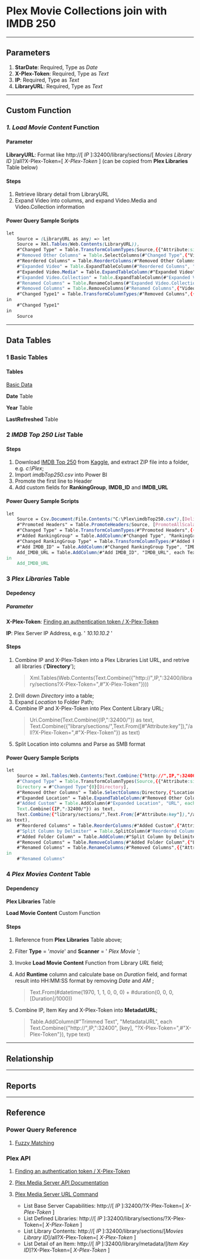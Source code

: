# Plex Movie Collections join with IMDB 250

----------

## Parameters

1. **StarDate**: Required, Type as <em> Date </em>
1. **X-Plex-Token**: Required, Type as <em> Text </em>
1. **IP**: Required, Type as <em> Text </em>
1. **LibraryURL**: Required, Type as <em> Text </em>

----------

## Custom Function

### <em> 1. Load Movie Content</em> Function

#### Parameter

**LibraryURL**: Format like http://[<em> IP </em>]:32400/library/sections/[<em> Movies Library ID </em>]/all?X-Plex-Token=[<em> X-Plex-Token </em>] (can be copied from **Plex Libraries** Table below)

#### Steps

1. Retrieve library detail from LibraryURL
1. Expand Video into columns, and expand Video.Media and Video.Collection information

#### Power Query Sample Scripts
```css
let
    Source = (LibraryURL as any) => let
    Source = Xml.Tables(Web.Contents(LibraryURL)),
    #"Changed Type" = Table.TransformColumnTypes(Source,{{"Attribute:size", Int64.Type}, {"Attribute:allowSync", Int64.Type}, {"Attribute:title1", type text}}),
    #"Removed Other Columns" = Table.SelectColumns(#"Changed Type",{"Video", "Attribute:librarySectionTitle"}),
    #"Reordered Columns" = Table.ReorderColumns(#"Removed Other Columns",{"Attribute:librarySectionTitle", "Video"}),
    #"Expanded Video" = Table.ExpandTableColumn(#"Reordered Columns", "Video", {"Media", "Attribute:key", "Attribute:studio", "Attribute:type", "Attribute:title", "Attribute:contentRating", "Attribute:summary", "Attribute:audienceRating", "Attribute:year", "Attribute:tagline", "Attribute:duration", "Attribute:originallyAvailableAt", "Attribute:addedAt", "Attribute:updatedAt", "Collection", "Attribute:viewCount", "Attribute:chapterSource", "Attribute:titleSort", "Attribute:originalTitle"}, {"Video.Media", "Video.Attribute:key", "Video.Attribute:studio", "Video.Attribute:type", "Video.Attribute:title", "Video.Attribute:contentRating", "Video.Attribute:summary", "Video.Attribute:audienceRating", "Video.Attribute:year", "Video.Attribute:tagline", "Video.Attribute:duration", "Video.Attribute:originallyAvailableAt", "Video.Attribute:addedAt", "Video.Attribute:updatedAt", "Video.Collection", "Video.Attribute:viewCount", "Video.Attribute:chapterSource", "Video.Attribute:titleSort", "Video.Attribute:originalTitle"}),
    #"Expanded Video.Media" = Table.ExpandTableColumn(#"Expanded Video", "Video.Media", {"Attribute:duration", "Attribute:bitrate", "Attribute:aspectRatio", "Attribute:audioChannels", "Attribute:audioCodec", "Attribute:videoCodec", "Attribute:videoResolution", "Attribute:videoFrameRate", "Attribute:audioProfile", "Attribute:videoProfile"}, {"Video.Media.Attribute:duration", "Video.Media.Attribute:bitrate", "Video.Media.Attribute:aspectRatio", "Video.Media.Attribute:audioChannels", "Video.Media.Attribute:audioCodec", "Video.Media.Attribute:videoCodec", "Video.Media.Attribute:videoResolution", "Video.Media.Attribute:videoFrameRate", "Video.Media.Attribute:audioProfile", "Video.Media.Attribute:videoProfile"}),
    #"Expanded Video.Collection" = Table.ExpandTableColumn(#"Expanded Video.Media", "Video.Collection", {"Attribute:tag"}, {"Video.Collection.Attribute:tag"}),
    #"Renamed Columns" = Table.RenameColumns(#"Expanded Video.Collection",{{"Attribute:librarySectionTitle", "Library"}, {"Video.Media.Attribute:duration", "Duration"}, {"Video.Media.Attribute:videoResolution", "Resolution"}, {"Video.Media.Attribute:videoFrameRate", "FrameRate"}, {"Video.Media.Attribute:audioProfile", "AudioProfile"}, {"Video.Media.Attribute:videoProfile", "VideoProfile"}, {"Video.Attribute:key", "key"}, {"Video.Attribute:studio", "Studio"}, {"Video.Attribute:type", "Type"}, {"Video.Attribute:title", "Title"}, {"Video.Attribute:contentRating", "ContentRating"}, {"Video.Attribute:summary", "Summary"}, {"Video.Attribute:audienceRating", "AudienceRating"}, {"Video.Attribute:year", "Year"}, {"Video.Attribute:tagline", "Tagline"}, {"Video.Attribute:duration", "IMDBduration"}, {"Video.Attribute:originallyAvailableAt", "OriginallyAvailableAt"}, {"Video.Collection.Attribute:tag", "Collection"}, {"Video.Attribute:titleSort", "TitleSort"}, {"Video.Attribute:originalTitle", "OriginalTitle"}, {"Video.Media.Attribute:bitrate", "Bitrate"}, {"Video.Media.Attribute:aspectRatio", "AspectRatio"}, {"Video.Media.Attribute:audioChannels", "AudioChannels"}, {"Video.Media.Attribute:audioCodec", "AudioCodec"}, {"Video.Media.Attribute:videoCodec", "VideoCodec"}, {"Video.Attribute:viewCount", "ViewCount"}}),
    #"Removed Columns" = Table.RemoveColumns(#"Renamed Columns",{"Video.Attribute:addedAt", "Video.Attribute:updatedAt", "Video.Attribute:chapterSource"}),
    #"Changed Type1" = Table.TransformColumnTypes(#"Removed Columns",{{"Library", type text}, {"Duration", Int64.Type}, {"Resolution", type text}, {"FrameRate", type text}, {"AudioProfile", type text}, {"VideoProfile", type text}, {"key", type text}, {"Studio", type text}, {"Type", type text}, {"Title", type text}, {"ContentRating", type text}, {"Summary", type text}, {"AudienceRating", type number}, {"Year", Int64.Type}, {"Tagline", type text}, {"IMDBduration", Int64.Type}, {"OriginallyAvailableAt", type date}, {"Collection", type text}, {"ViewCount", Int64.Type}, {"TitleSort", type text}, {"OriginalTitle", type text}})
in
    #"Changed Type1"
in
    Source
```

----------

## Data Tables

### 1 Basic Tables

#### Tables 
[Basic Data](./BasicData.md)

**Date** Table

**Year** Table

**LastRefreshed** Table

### 2 <em> IMDB Top 250 List </em> Table

#### Steps
1. Download [IMDB Top 250](https://www.kaggle.com/datasets/mustafacicek/imdb-top-250-lists-1996-2020/download?datasetVersionNumber=3) from [Kaggle](https://www.kaggle.com/datasets/mustafacicek/imdb-top-250-lists-1996-2020?resource=download), and extract ZIP file into a folder, e.g. <em>c:\Plex</em>;
1. Import <em>imdbTop250.csv</em> into Power BI
1. Promote the first line to Header
1. Add custom fields for **RankingGroup**, **IMDB_ID** and **IMDB_URL**

#### Power Query Sample Scripts
```css
let
    Source = Csv.Document(File.Contents("C:\Plex\imdbTop250.csv"),[Delimiter=",", Columns=16, Encoding=65001, QuoteStyle=QuoteStyle.None]),
    #"Promoted Headers" = Table.PromoteHeaders(Source, [PromoteAllScalars=true]),
    #"Changed Type" = Table.TransformColumnTypes(#"Promoted Headers",{{"Ranking", Int64.Type}, {"IMDByear", Int64.Type}, {"IMDBlink", type text}, {"Title", type text}, {"Date", Int64.Type}, {"RunTime", Int64.Type}, {"Genre", type text}, {"Rating", type number}, {"Score", Int64.Type}, {"Votes", Int64.Type}, {"Gross", type number}, {"Director", type text}, {"Cast1", type text}, {"Cast2", type text}, {"Cast3", type text}, {"Cast4", type text}}),
    #"Added RankingGroup" = Table.AddColumn(#"Changed Type", "RankingGroup", each if [Ranking] < 50 then 1 else if [Ranking] <100 then 2 else if [Ranking] < 150 then 3 else if [Ranking] < 200 then 4 else 5),
    #"Changed RankingGroup Type" = Table.TransformColumnTypes(#"Added RankingGroup",{{"RankingGroup", Int64.Type}}),
    #"Add IMDB_ID" = Table.AddColumn(#"Changed RankingGroup Type", "IMDB_ID", each Text.BetweenDelimiters([IMDBlink], "/", "/", 1, 0), type text),
    Add_IMDB_URL = Table.AddColumn(#"Add IMDB_ID", "IMDB_URL", each Text.Combine({"https://www.imdb.com", [IMDBlink]}), type text)
in
    Add_IMDB_URL
```

### 3 <em> Plex Libraries </em> Table

#### Depedency

##### Parameter

**X-Plex-Token**: [Finding an authentication token / X-Plex-Token](https://support.plex.tv/articles/204059436-finding-an-authentication-token-x-plex-token/) 

**IP**: Plex Server IP Address, e.g. '<em> 10.10.10.2 </em>'

#### Steps
1. Combine IP and X-Plex-Token into a Plex Libraries List URL, and retrive all libraries ('**Directory**');
    >Xml.Tables(Web.Contents(Text.Combine({"http://",IP,":32400/library/sections?X-Plex-Token=",#"X-Plex-Token"})))
1. Drill down <em>Directory</em> into a table;
1. Expand <em>Location</em> to Folder Path;
1. Combine IP and X-Plex-Token into Plex Content Library URL;
    >Uri.Combine(Text.Combine({IP,":32400/"}) as text, Text.Combine({"library/sections/",Text.From([#"Attribute:key"]),"/all?X-Plex-Token=",#"X-Plex-Token"}) as text)
1. Split Location into columns and Parse as SMB format

#### Power Query Sample Scripts
```css
let
    Source = Xml.Tables(Web.Contents(Text.Combine({"http://",IP,":32400/library/sections?X-Plex-Token=",#"X-Plex-Token"}))),
    #"Changed Type" = Table.TransformColumnTypes(Source,{{"Attribute:size", Int64.Type}, {"Attribute:allowSync", Int64.Type}, {"Attribute:title1", type text}}),
    Directory = #"Changed Type"{0}[Directory],
    #"Removed Other Columns" = Table.SelectColumns(Directory,{"Location", "Attribute:art", "Attribute:composite", "Attribute:key", "Attribute:type", "Attribute:title", "Attribute:agent", "Attribute:scanner", "Attribute:language", "Attribute:hidden"}),
    #"Expanded Location" = Table.ExpandTableColumn(#"Removed Other Columns", "Location", {"Attribute:path"}, {"Location.Attribute:path"}),
    #"Added Custom" = Table.AddColumn(#"Expanded Location", "URL", each Uri.Combine(
    Text.Combine({IP,":32400/"}) as text,
    Text.Combine({"library/sections/",Text.From([#"Attribute:key"]),"/all?X-Plex-Token=",#"X-Plex-Token"}) as text)
as text),
    #"Reordered Columns" = Table.ReorderColumns(#"Added Custom",{"Attribute:art", "Attribute:key", "Attribute:type", "Attribute:title", "Attribute:agent", "Attribute:scanner", "Attribute:language", "Attribute:hidden", "Location.Attribute:path", "URL"}),
    #"Split Column by Delimiter" = Table.SplitColumn(#"Reordered Columns", "Location.Attribute:path", Splitter.SplitTextByDelimiter("/", QuoteStyle.Csv), {"Location.Attribute:path.1", "Location.Attribute:path.2", "Location.Attribute:path.3", "Location.Attribute:path.4", "Location.Attribute:path.5", "Location.Attribute:path.6"}),
    #"Added Folder Column" = Table.AddColumn(#"Split Column by Delimiter", "Folder", each Text.From("\\") & IP & Text.From("\") & Text.Combine({[#"Location.Attribute:path.4"],[#"Location.Attribute:path.5"],[#"Location.Attribute:path.6"]},"\")),
    #"Removed Columns" = Table.RemoveColumns(#"Added Folder Column",{"Location.Attribute:path.1", "Location.Attribute:path.2", "Location.Attribute:path.3", "Location.Attribute:path.4", "Location.Attribute:path.5", "Location.Attribute:path.6", "Attribute:art"}),
    #"Renamed Columns" = Table.RenameColumns(#"Removed Columns",{{"Attribute:key", "Key"}, {"Attribute:type", "Type"}, {"Attribute:title", "Library"}, {"Attribute:agent", "Agent"}, {"Attribute:scanner", "Scanner"}, {"Attribute:language", "Language"}, {"Attribute:hidden", "Hidden"}})
in
    #"Renamed Columns"
```

### 4 <em> Plex Movies Content</em> Table

#### Dependency

**Plex Libraries** Table

**Load Movie Content** Custom Function

#### Steps
1. Reference from **Plex Libraries** Table above;
1. Filter **Type** = '<em>movie</em>' and **Scanner** = '<em> Plex Movie </em>';
1. Invoke **Load Movie Content** Function from Library <em> URL </em> field;
1. Add **Runtime** column and calculate base on <em>Duration</em> field, and format result into HH:MM:SS format by removing <em> Date </em> and <em> AM </em>;

    >Text.From(#datetime(1970, 1, 1, 0, 0, 0) + #duration(0, 0, 0, [Duration]/1000))
1. Combine IP, Item Key and X-Plex-Token into **MetadatURL**;

    >Table.AddColumn(#"Trimmed Text", "MetadataURL", each Text.Combine({"http://",IP,":32400", [key], "?X-Plex-Token=",#"X-Plex-Token"}), type text)

----------

## Relationship

----------

## Reports

----------

## Reference

### Power Query Reference
1. [Fuzzy Matching](https://learn.microsoft.com/en-us/power-query/fuzzy-matching)

### Plex API
1. [Finding an authentication token / X-Plex-Token](https://support.plex.tv/articles/204059436-finding-an-authentication-token-x-plex-token/)
1. [Plex Media Server API Documentation](https://www.plexopedia.com/plex-media-server/api/)
1. [Plex Media Server URL Command](https://support.plex.tv/articles/201638786-plex-media-server-url-commands/)
 
    - List Base Server Capabilities: http://[<em> IP </em>]:32400/?X-Plex-Token=[<em> X-Plex-Token </em>]
    - List Defined Libraries: http://[<em> IP </em>]:32400/library/sections/?X-Plex-Token=[<em> X-Plex-Token </em>]
    - List Library Contents: http://[<em> IP </em>]:32400/library/sections/[<em>Movies Library ID</em>]/all?X-Plex-Token=[<em> X-Plex-Token </em>]
    - List Detail of an Item: http://[<em> IP </em>]:32400/library/metadata/[<em>Item Key ID</em>]?X-Plex-Token=[<em> X-Plex-Token </em>]